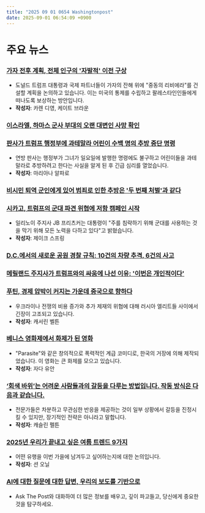 ```yaml
---
title: "2025 09 01 0654 Washingtonpost"
date: 2025-09-01 06:54:09 +0900
---
```


# 주요 뉴스

### [가자 전후 계획, 전체 인구의 '자발적' 이전 구상](https://www.washingtonpost.com/national-security/2025/08/31/trump-gaza-plan-riviera-relocation/)
- 도널드 트럼프 대통령과 국제 파트너들이 가자의 잔해 위에 "중동의 리비에라"를 건설할 계획을 논의하고 있습니다. 이는 미국의 통제를 수립하고 팔레스타인인들에게 떠나도록 보상하는 방안입니다.
- **작성자**: 카렌 디영, 케이트 브라운

### [이스라엘, 하마스 군사 부대의 오랜 대변인 사망 확인](https://www.washingtonpost.com/world/2025/08/31/hamas-obaida-spokesman-killed-israel-qassam-official/)

### [판사가 트럼프 행정부에 과테말라 어린이 수백 명의 추방 중단 명령](https://www.washingtonpost.com/immigration/2025/08/31/ice-deportation-unaccompanied-children-guatemala/)
- 연방 판사는 행정부가 그녀가 일요일에 발행한 명령에도 불구하고 어린이들을 과테말라로 추방하려고 한다는 사실을 알게 된 후 긴급 심리를 열었습니다.
- **작성자**: 마리아나 알파로

### [비시민 퇴역 군인에게 있어 범죄로 인한 추방은 '두 번째 처벌'과 같다](https://www.washingtonpost.com/nation/2025/08/31/veterans-deportation-past-crimes/)

### [시카고, 트럼프의 군대 파견 위협에 저항 캠페인 시작](https://www.washingtonpost.com/politics/2025/08/31/chicago-trump-military-deployment/)
- 일리노이 주지사 JB 프리츠커는 대통령이 "주를 침략하기 위해 군대를 사용하는 것을 막기 위해 모든 노력을 다하고 있다"고 밝혔습니다.
- **작성자**: 제이크 스프링

### [D.C.에서의 새로운 공원 경찰 규칙: 10건의 차량 추격, 6건의 사고](https://www.washingtonpost.com/dc-md-va/2025/08/31/park-police-car-chases/)

### [메릴랜드 주지사가 트럼프와의 싸움에 나선 이유: '이번은 개인적이다'](https://www.washingtonpost.com/dc-md-va/2025/09/01/wes-moore-maryland-combative-donald-trump/)

### [푸틴, 경제 압박이 커지는 가운데 중국으로 향하다](https://www.washingtonpost.com/world/2025/08/31/russia-economy-shanghai-india-tariffs-oil/)
- 우크라이나 전쟁의 비용 증가와 추가 제재의 위협에 대해 러시아 엘리트들 사이에서 긴장이 고조되고 있습니다.
- **작성자**: 캐서린 벨튼

### [베니스 영화제에서 화제가 된 영화](https://www.washingtonpost.com/entertainment/movies/2025/08/31/no-other-choice-venice/)
- "Parasite"와 같은 창의적으로 폭력적인 계급 코미디로, 한국의 거장에 의해 제작되었습니다. 이 영화는 큰 화제를 모으고 있습니다.
- **작성자**: 자다 유안

### [‘회색 바위’는 어려운 사람들과의 갈등을 다루는 방법입니다. 작동 방식은 다음과 같습니다.](https://www.washingtonpost.com/wellness/2025/08/31/gray-rocking-conflict-resolution-strategy-relationships/)
- 전문가들은 차분하고 무관심한 반응을 제공하는 것이 일부 상황에서 갈등을 진정시킬 수 있지만, 장기적인 전략은 아니라고 말합니다.
- **작성자**: 캐슬린 펠튼

### [2025년 우리가 끝내고 싶은 여름 트렌드 9가지](https://www.washingtonpost.com/style/trends/2025/08/31/summer-trends-labubu-slop/)
- 어떤 유행을 이번 가을에 남겨두고 싶어하는지에 대한 논의입니다.
- **작성자**: 션 오닐

### [AI에 대한 질문에 대한 답변, 우리의 보도를 기반으로](https://www.washingtonpost.com/ask-the-post-ai/)
- Ask The Post와 대화하여 더 많은 정보를 배우고, 깊이 파고들고, 당신에게 중요한 것을 탐구하세요.